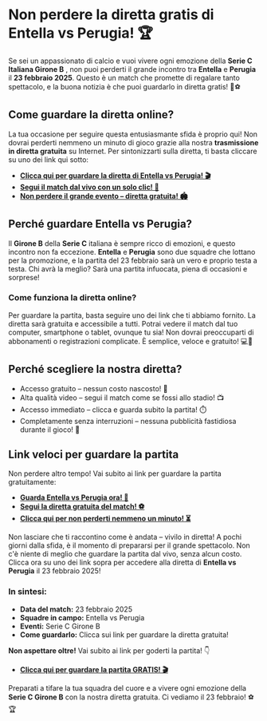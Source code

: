 # Non perdere la diretta gratis di Entella vs Perugia! 🏆

Se sei un appassionato di calcio e vuoi vivere ogni emozione della **Serie C Italiana Girone B** , non puoi perderti il grande incontro tra **Entella** e **Perugia** il **23 febbraio 2025**. Questo è un match che promette di regalare tanto spettacolo, e la buona notizia è che puoi guardarlo in diretta gratis! 🎥⚽

## Come guardare la diretta online?

La tua occasione per seguire questa entusiasmante sfida è proprio qui! Non dovrai perderti nemmeno un minuto di gioco grazie alla nostra **trasmissione in diretta gratuita** su Internet. Per sintonizzarti sulla diretta, ti basta cliccare su uno dei link qui sotto:

- **[Clicca qui per guardare la diretta di Entella vs Perugia! 🎬](https://tinyurl.com/livestreamfreeo?st=Entella+vs+Perugia&si=gh)**
- **[Segui il match dal vivo con un solo clic! 📱](https://tinyurl.com/livestreamfreeo?st=Entella+vs+Perugia&si=gh)**
- **[Non perdere il grande evento – diretta gratuita! 🏟️](https://tinyurl.com/livestreamfreeo?st=Entella+vs+Perugia&si=gh)**

## Perché guardare Entella vs Perugia?

Il **Girone B** della **Serie C** italiana è sempre ricco di emozioni, e questo incontro non fa eccezione. **Entella** e **Perugia** sono due squadre che lottano per la promozione, e la partita del 23 febbraio sarà un vero e proprio testa a testa. Chi avrà la meglio? Sarà una partita infuocata, piena di occasioni e sorprese!

### Come funziona la diretta online?

Per guardare la partita, basta seguire uno dei link che ti abbiamo fornito. La diretta sarà gratuita e accessibile a tutti. Potrai vedere il match dal tuo computer, smartphone o tablet, ovunque tu sia! Non dovrai preoccuparti di abbonamenti o registrazioni complicate. È semplice, veloce e gratuito! 💻📱

## Perché scegliere la nostra diretta?

- Accesso gratuito – nessun costo nascosto! 💸
- Alta qualità video – segui il match come se fossi allo stadio! 📺
- Accesso immediato – clicca e guarda subito la partita! ⏱️
- Completamente senza interruzioni – nessuna pubblicità fastidiosa durante il gioco! 🚫

## Link veloci per guardare la partita

Non perdere altro tempo! Vai subito ai link per guardare la partita gratuitamente:

- **[Guarda Entella vs Perugia ora! 🎉](https://tinyurl.com/livestreamfreeo?st=Entella+vs+Perugia&si=gh)**
- **[Segui la diretta gratuita del match! ⚽](https://tinyurl.com/livestreamfreeo?st=Entella+vs+Perugia&si=gh)**
- **[Clicca qui per non perderti nemmeno un minuto! ⏳](https://tinyurl.com/livestreamfreeo?st=Entella+vs+Perugia&si=gh)**

Non lasciare che ti raccontino come è andata – vivilo in diretta! A pochi giorni dalla sfida, è il momento di prepararsi per il grande spettacolo. Non c'è niente di meglio che guardare la partita dal vivo, senza alcun costo. Clicca ora su uno dei link sopra per accedere alla diretta di **Entella vs Perugia** il 23 febbraio 2025!

### In sintesi:

- **Data del match:** 23 febbraio 2025
- **Squadre in campo:** Entella vs Perugia
- **Eventi:** Serie C Girone B
- **Come guardarlo:** Clicca sui link per guardare la diretta gratuita!

**Non aspettare oltre!** Vai subito ai link per goderti la partita! 👇

- **[Clicca qui per guardare la partita GRATIS! 🎬](https://tinyurl.com/livestreamfreeo?st=Entella+vs+Perugia&si=gh)**

Preparati a tifare la tua squadra del cuore e a vivere ogni emozione della **Serie C Girone B** con la nostra diretta gratuita. Ci vediamo il 23 febbraio! ⚽🏆

